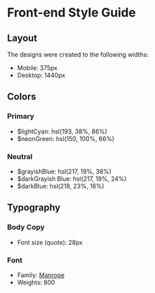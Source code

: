 # Front-end Style Guide

## Layout

The designs were created to the following widths:

- Mobile: 375px
- Desktop: 1440px

## Colors

### Primary

- $lightCyan: hsl(193, 38%, 86%)
- $neonGreen: hsl(150, 100%, 66%)

### Neutral

- $grayishBlue: hsl(217, 19%, 38%)
- $darkGrayish Blue: hsl(217, 19%, 24%)
- $darkBlue: hsl(218, 23%, 16%)

## Typography

### Body Copy

- Font size (quote): 28px

### Font

- Family: [Manrope](https://fonts.google.com/specimen/Manrope)
- Weights: 800
